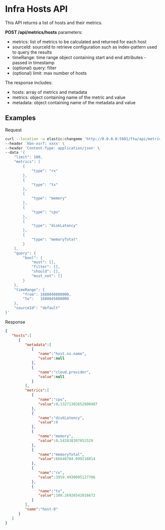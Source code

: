 # Infra Hosts API

This API returns a list of hosts and their metrics.

**POST /api/metrics/hosts**
parameters:

- metrics: list of metrics to be calculated and returned for each host
- sourceId: sourceId to retrieve configuration such as index-pattern used to query the results
- timeRange: time range object containing start and end attributes - passed in timestamp
- (optional) query: filter
- (optional) limit: max number of hosts

The response includes:

- hosts: array of metrics and metadata
- metrics: object containing name of the metric and value
- metadata: object containing name of the metadata and value

## Examples

Request

```bash
curl --location -u elastic:changeme 'http://0.0.0.0:5601/ftw/api/metrics/hosts' \
--header 'kbn-xsrf: xxxx' \
--header 'Content-Type: application/json' \
--data '{
    "limit": 100,
    "metrics": [
        {
            "type": "rx"
        },
        {
            "type": "tx"
        },
        {
            "type": "memory"
        },
        {
            "type": "cpu"
        },
        {
            "type": "diskLatency"
        },
        {
            "type": "memoryTotal"
        }
    ],
    "query": {
        "bool": {
            "must": [],
            "filter": [],
            "should": [],
            "must_not": []
        }
    },
    "timeRange": {
        "from": 1680040800000,
        "to":   1680645600000
    },
    "sourceId": "default"
}'
```

Response

```json
{
   "hosts":[
      {
         "metadata":[
            {
               "name":"host.os.name",
               "value":null
            },
            {
               "name":"cloud.provider",
               "value":null
            }
         ],
         "metrics":[
            {
               "name":"cpu",
               "value":0.13271302652800487
            },
            {
               "name":"diskLatency",
               "value":0
            },
            {
               "name":"memory",
               "value":0.542838307852529
            },
            {
               "name":"memoryTotal",
               "value":66640704.099216014
            },
            {
               "name":"rx",
               "value":3959.4930095127706
            },
            {
               "name":"tx",
               "value":100.26926542816672
            }
         ],
         "name":"host-0"
      }
   ]
}
```
